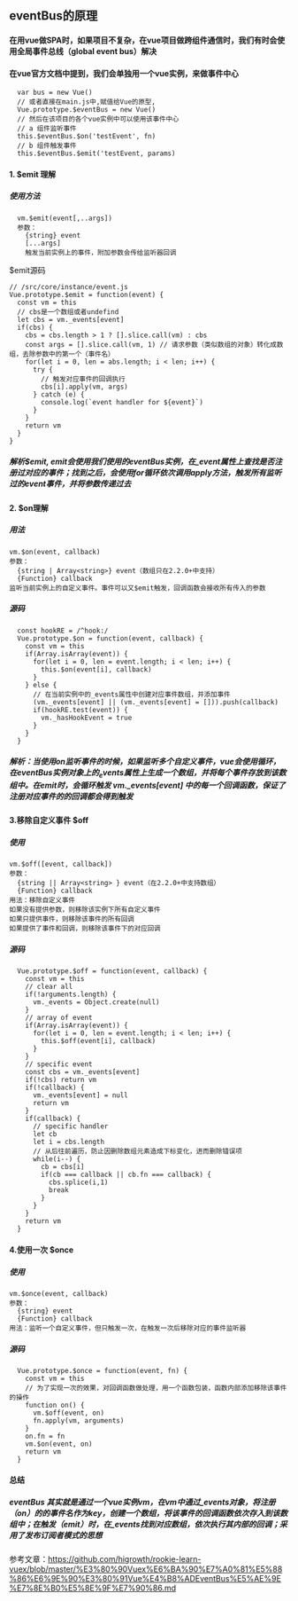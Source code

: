 ## eventBus的原理
#### 在用vue做SPA时，如果项目不复杂，在vue项目做跨组件通信时，我们有时会使用全局事件总线（global event bus）解决

#### 在vue官方文档中提到，我们会单独用一个vue实例，来做事件中心
```
  var bus = new Vue()
  // 或者直接在main.js中,赋值给Vue的原型,
  Vue.prototype.$eventBus = new Vue()
  // 然后在该项目的各个vue实例中可以使用该事件中心
  // a 组件监听事件
  this.$eventBus.$on('testEvent', fn)
  // b 组件触发事件
  this.$eventBus.$emit('testEvent, params)
```

#### 1. $emit 理解
##### 使用方法
```
  vm.$emit(event[,..args])
  参数：
    {string} event
    [...args]
    触发当前实例上的事件，附加参数会传给监听器回调
```

$emit源码 
```
// /src/core/instance/event.js
Vue.prototype.$emit = function(event) {
  const vm = this
  // cbs是一个数组或者undefind
  let cbs = vm._events[event]
  if(cbs) {
    cbs = cbs.length > 1 ? [].slice.call(vm) : cbs
    const args = [].slice.call(vm, 1) // 请求参数（类似数组的对象）转化成数组，去除参数中的第一个（事件名）
    for(let i = 0, len = abs.length; i < len; i++) {
      try {
        // 触发对应事件的回调执行
        cbs[i].apply(vm, args)
      } catch (e) {
        console.log(`event handler for ${event}`)
      }
    }
    return vm
  }
}
```
##### 解析$emit, $emit 会使用我们使用的$eventBus实例，在_event属性上查找是否注册过对应的事件；找到之后，会使用for循环依次调用apply方法，触发所有监听过的event事件，并将参数传递过去

#### 2. $on理解
##### 用法
```
vm.$on(event, callback)
参数：
  {string | Array<string>} event（数组只在2.2.0+中支持）
  {Function} callback
监听当前实例上的自定义事件。事件可以又$emit触发，回调函数会接收所有传入的参数
```
##### 源码
```
  const hookRE = /^hook:/
  Vue.prototype.$on = function(event, callback) {
    const vm = this
    if(Array.isArray(event)) {
      for(let i = 0, len = event.length; i < len; i++) {
        this.$on(event[i], callback)
      }
    } else {
      // 在当前实例中的_events属性中创建对应事件数组，并添加事件
      (vm._events[event] || (vm._events[event] = [])).push(callback)
      if(hookRE.test(event)) {
        vm._hasHookEvent = true
      }
    }
  }
```

##### 解析：当使用$on监听事件的时候，如果监听多个自定义事件，vue会使用循环，在eventBus实例对象上的_events属性上生成一个数组，并将每个事件存放到该数组中。在$emit时，会循环触发 vm._events[event] 中的每一个回调函数，保证了 注册对应事件的的回调都会得到触发

#### 3.移除自定义事件 $off
##### 使用
```
vm.$off([event, callback])
参数：
  {string || Array<string> } event（在2.2.0+中支持数组）
  {Function} callback
用法：移除自定义事件
如果没有提供参数，则移除该实例下所有自定义事件
如果只提供事件，则移除该事件的所有回调
如果提供了事件和回调，则移除该事件下的对应回调
```
##### 源码
```
  Vue.prototype.$off = function(event, callback) {
    const vm = this
    // clear all
    if(!arguments.length) {
      vm._events = Object.create(null)
    }
    // array of event
    if(Array.isArray(event)) {
      for(let i = 0, len = event.length; i < len; i++) {
        this.$off(event[i], callback)
      }
    }
    // specific event
    const cbs = vm._events[event]
    if(!cbs) return vm
    if(!callback) {
      vm._events[event] = null
      return vm
    }
    if(callback) {
      // specific handler
      let cb
      let i = cbs.length
      // 从后往前遍历，防止因删除数组元素造成下标变化，进而删除错误项
      while(i--) {
        cb = cbs[i]
        if(cb === callback || cb.fn === callback) {
          cbs.splice(i,1)
          break
        }
      }
    }
    return vm
  }
```

#### 4.使用一次 $once
##### 使用
```
vm.$once(event, callback)
参数：
  {string} event
  {Function} callback
用法：监听一个自定义事件，但只触发一次，在触发一次后移除对应的事件监听器
```
##### 源码
```
  Vue.prototype.$once = function(event, fn) {
    const vm = this
    // 为了实现一次的效果，对回调函数做处理，用一个函数包装，函数内部添加移除该事件的操作
    function on() {
      vm.$off(event, on)
      fn.apply(vm, arguments)
    }
    on.fn = fn
    vm.$on(event, on)
    return vm
  }
```

#### 总结
##### eventBus 其实就是通过一个vue实例vm，在vm中通过_events对象，将注册（$on）的的事件名作为key，创建一个数组，将该事件的回调函数依次存入到该数组中；在触发（$emit）时，在_events找到对应数组，依次执行其内部的回调；采用了发布订阅者模式的思想

参考文章：https://github.com/higrowth/rookie-learn-vuex/blob/master/%E3%80%90Vuex%E6%BA%90%E7%A0%81%E5%88%86%E6%9E%90%E3%80%91Vue%E4%B8%ADEventBus%E5%AE%9E%E7%8E%B0%E5%8E%9F%E7%90%86.md